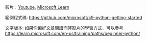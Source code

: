 影片：[Youtube](https://www.youtube.com/playlist?list=PLlrxD0HtieHhS8VzuMCfQD4uJ9yne1mE6), [Microsoft Learn](https://learn.microsoft.com/en-us/shows/intro-to-python-development/)

範例程式碼: https://github.com/microsoft/c9-python-getting-started

文字版本: 如果你偏好文章閱讀而非影片的學習方式，可以參考
https://learn.microsoft.com/en-us/training/paths/beginner-python/




